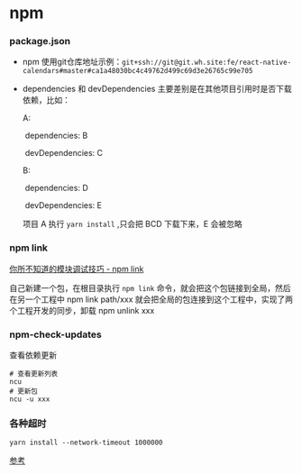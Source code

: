 # npm

### package.json

- npm 使用git仓库地址示例：`git+ssh://git@git.wh.site:fe/react-native-calendars#master#ca1a48030bc4c49762d499c69d3e26765c99e705`

- dependencies 和 devDependencies 主要差别是在其他项目引用时是否下载依赖，比如：

  A:

  ​	dependencies: B

  ​	devDependencies: C

  B:

  ​	dependencies: D

  ​	devDependencies: E

  项目 A 执行 `yarn install` ,只会把 BCD 下载下来，E 会被忽略

### npm link

[你所不知道的模块调试技巧 - npm link](https://github.com/atian25/blog/issues/17)

自己新建一个包，在根目录执行 `npm link` 命令，就会把这个包链接到全局，然后在另一个工程中 npm link path/xxx 就会把全局的包连接到这个工程中，实现了两个工程开发的同步，卸载 npm unlink xxx



### npm-check-updates

查看依赖更新

```
# 查看更新列表
ncu
# 更新包
ncu -u xxx
```



### 各种超时

```
yarn install --network-timeout 1000000
```

[参考](https://github.com/yarnpkg/yarn/issues/4890#issuecomment-358179301)

